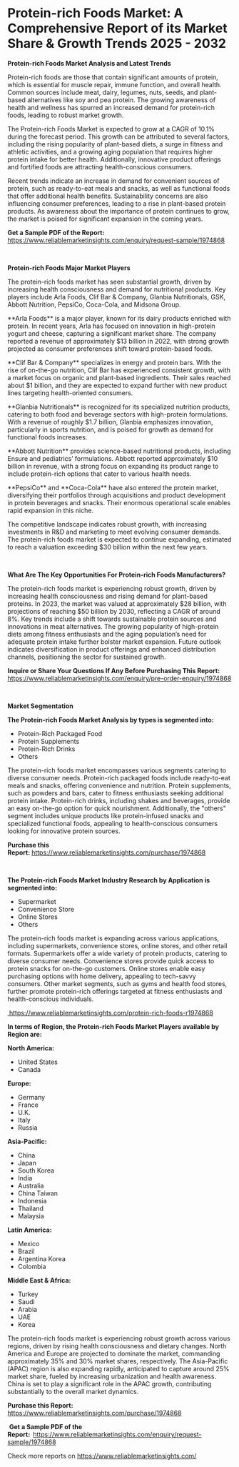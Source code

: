 <p><h1>Protein-rich Foods Market: A Comprehensive Report of its Market Share & Growth Trends 2025 - 2032</h1></p><p><strong>Protein-rich Foods Market Analysis and Latest Trends</strong></p>
<p><p>Protein-rich foods are those that contain significant amounts of protein, which is essential for muscle repair, immune function, and overall health. Common sources include meat, dairy, legumes, nuts, seeds, and plant-based alternatives like soy and pea protein. The growing awareness of health and wellness has spurred an increased demand for protein-rich foods, leading to robust market growth.</p><p>The Protein-rich Foods Market is expected to grow at a CAGR of 10.1% during the forecast period. This growth can be attributed to several factors, including the rising popularity of plant-based diets, a surge in fitness and athletic activities, and a growing aging population that requires higher protein intake for better health. Additionally, innovative product offerings and fortified foods are attracting health-conscious consumers.</p><p>Recent trends indicate an increase in demand for convenient sources of protein, such as ready-to-eat meals and snacks, as well as functional foods that offer additional health benefits. Sustainability concerns are also influencing consumer preferences, leading to a rise in plant-based protein products. As awareness about the importance of protein continues to grow, the market is poised for significant expansion in the coming years.</p></p>
<p><strong>Get a Sample PDF of the Report:&nbsp;</strong> <a href="https://www.reliablemarketinsights.com/enquiry/request-sample/1974868?utm_campaign=3579&utm_medium=2&utm_source=Github&utm_content=ia&utm_term=28032025&utm_id=protein-rich-foods">https://www.reliablemarketinsights.com/enquiry/request-sample/1974868</a></p>
<p>&nbsp;</p>
<p><strong>Protein-rich Foods Major Market Players</strong></p>
<p><p>The protein-rich foods market has seen substantial growth, driven by increasing health consciousness and demand for nutritional products. Key players include Arla Foods, Clif Bar & Company, Glanbia Nutritionals, GSK, Abbott Nutrition, PepsiCo, Coca-Cola, and Midsona Group.</p><p>**Arla Foods** is a major player, known for its dairy products enriched with protein. In recent years, Arla has focused on innovation in high-protein yogurt and cheese, capturing a significant market share. The company reported a revenue of approximately $13 billion in 2022, with strong growth projected as consumer preferences shift toward protein-based foods.</p><p>**Clif Bar & Company** specializes in energy and protein bars. With the rise of on-the-go nutrition, Clif Bar has experienced consistent growth, with a market focus on organic and plant-based ingredients. Their sales reached about $1 billion, and they are expected to expand further with new product lines targeting health-oriented consumers.</p><p>**Glanbia Nutritionals** is recognized for its specialized nutrition products, catering to both food and beverage sectors with high-protein formulations. With a revenue of roughly $1.7 billion, Glanbia emphasizes innovation, particularly in sports nutrition, and is poised for growth as demand for functional foods increases.</p><p>**Abbott Nutrition** provides science-based nutritional products, including Ensure and pediatrics’ formulations. Abbott reported approximately $10 billion in revenue, with a strong focus on expanding its product range to include protein-rich options that cater to various health needs.</p><p>**PepsiCo** and **Coca-Cola** have also entered the protein market, diversifying their portfolios through acquisitions and product development in protein beverages and snacks. Their enormous operational scale enables rapid expansion in this niche.</p><p>The competitive landscape indicates robust growth, with increasing investments in R&D and marketing to meet evolving consumer demands. The protein-rich foods market is expected to continue expanding, estimated to reach a valuation exceeding $30 billion within the next few years.</p></p>
<p>&nbsp;</p>
<p><strong>What Are The Key Opportunities For Protein-rich Foods Manufacturers?</strong></p>
<p><p>The protein-rich foods market is experiencing robust growth, driven by increasing health consciousness and rising demand for plant-based proteins. In 2023, the market was valued at approximately $28 billion, with projections of reaching $50 billion by 2030, reflecting a CAGR of around 8%. Key trends include a shift towards sustainable protein sources and innovations in meat alternatives. The growing popularity of high-protein diets among fitness enthusiasts and the aging population’s need for adequate protein intake further bolster market expansion. Future outlook indicates diversification in product offerings and enhanced distribution channels, positioning the sector for sustained growth.</p></p>
<p><strong>Inquire or Share Your Questions If Any Before Purchasing This Report:</strong> <a href="https://www.reliablemarketinsights.com/enquiry/pre-order-enquiry/1974868?utm_campaign=3579&utm_medium=2&utm_source=Github&utm_content=ia&utm_term=28032025&utm_id=protein-rich-foods">https://www.reliablemarketinsights.com/enquiry/pre-order-enquiry/1974868</a></p>
<p>&nbsp;</p>
<p><strong>Market Segmentation</strong></p>
<p><strong>The Protein-rich Foods Market Analysis by types is segmented into:</strong></p>
<p><ul><li>Protein-Rich Packaged Food</li><li>Protein Supplements</li><li>Protein-Rich Drinks</li><li>Others</li></ul></p>
<p><p>The protein-rich foods market encompasses various segments catering to diverse consumer needs. Protein-rich packaged foods include ready-to-eat meals and snacks, offering convenience and nutrition. Protein supplements, such as powders and bars, cater to fitness enthusiasts seeking additional protein intake. Protein-rich drinks, including shakes and beverages, provide an easy on-the-go option for quick nourishment. Additionally, the "others" segment includes unique products like protein-infused snacks and specialized functional foods, appealing to health-conscious consumers looking for innovative protein sources.</p></p>
<p><strong>Purchase this Report:&nbsp;</strong><a href="https://www.reliablemarketinsights.com/purchase/1974868?utm_campaign=3579&utm_medium=2&utm_source=Github&utm_content=ia&utm_term=28032025&utm_id=protein-rich-foods">https://www.reliablemarketinsights.com/purchase/1974868</a></p>
<p>&nbsp;</p>
<p><strong>The Protein-rich Foods Market Industry Research by Application is segmented into:</strong></p>
<p><ul><li>Supermarket</li><li>Convenience Store</li><li>Online Stores</li><li>Others</li></ul></p>
<p><p>The protein-rich foods market is expanding across various applications, including supermarkets, convenience stores, online stores, and other retail formats. Supermarkets offer a wide variety of protein products, catering to diverse consumer needs. Convenience stores provide quick access to protein snacks for on-the-go customers. Online stores enable easy purchasing options with home delivery, appealing to tech-savvy consumers. Other market segments, such as gyms and health food stores, further promote protein-rich offerings targeted at fitness enthusiasts and health-conscious individuals.</p></p>
<p><a href="https://www.reliablemarketinsights.com/protein-rich-foods-r1974868?utm_campaign=3579&utm_medium=2&utm_source=Github&utm_content=ia&utm_term=28032025&utm_id=protein-rich-foods">&nbsp;https://www.reliablemarketinsights.com/protein-rich-foods-r1974868</a></p>
<p><strong>In terms of Region, the Protein-rich Foods Market Players available by Region are:</strong></p>
<p>
    <p> <strong> North America: </strong>
        <ul>
            <li>United States</li>
            <li>Canada</li>
        </ul>
        </p> 
    <p> <strong> Europe: </strong>
        <ul>
            <li>Germany</li>
            <li>France</li>
            <li>U.K.</li>
            <li>Italy</li>
            <li>Russia</li>
        </ul>
        </p> 
    <p> <strong> Asia-Pacific: </strong>
        <ul>
            <li>China</li>
            <li>Japan</li>
            <li>South Korea</li>
            <li>India</li>
            <li>Australia</li>
            <li>China Taiwan</li>
            <li>Indonesia</li>
            <li>Thailand</li>
            <li>Malaysia</li>
        </ul>
        </p> 
    <p> <strong> Latin America: </strong>
        <ul>
            <li>Mexico</li>
            <li>Brazil</li>
            <li>Argentina Korea</li>
            <li>Colombia</li>
        </ul>
        </p> 
    <p> <strong> Middle East & Africa: </strong>
        <ul>
            <li>Turkey</li>
            <li>Saudi</li>
            <li>Arabia</li>
            <li>UAE</li>
            <li>Korea</li>
        </ul>
    </p>
    </p>
<p><p>The protein-rich foods market is experiencing robust growth across various regions, driven by rising health consciousness and dietary changes. North America and Europe are projected to dominate the market, commanding approximately 35% and 30% market shares, respectively. The Asia-Pacific (APAC) region is also expanding rapidly, anticipated to capture around 25% market share, fueled by increasing urbanization and health awareness. China is set to play a significant role in the APAC growth, contributing substantially to the overall market dynamics.</p></p>
<p><strong>Purchase this Report: </strong><a href="https://www.reliablemarketinsights.com/purchase/1974868?utm_campaign=3579&utm_medium=2&utm_source=Github&utm_content=ia&utm_term=28032025&utm_id=protein-rich-foods">https://www.reliablemarketinsights.com/purchase/1974868</a></p>
<p>&nbsp;<strong>Get a Sample PDF of the Report:&nbsp;&nbsp;</strong><a href="https://www.reliablemarketinsights.com/enquiry/request-sample/1974868?utm_campaign=3579&utm_medium=2&utm_source=Github&utm_content=ia&utm_term=28032025&utm_id=protein-rich-foods">https://www.reliablemarketinsights.com/enquiry/request-sample/1974868</a></p>
<p><strong></strong></p>
<p>Check more reports on <a href="https://www.reliablemarketinsights.com/?utm_campaign=3579&utm_medium=2&utm_source=Github&utm_content=ia&utm_term=28032025&utm_id=protein-rich-foods">https://www.reliablemarketinsights.com/</a></p>